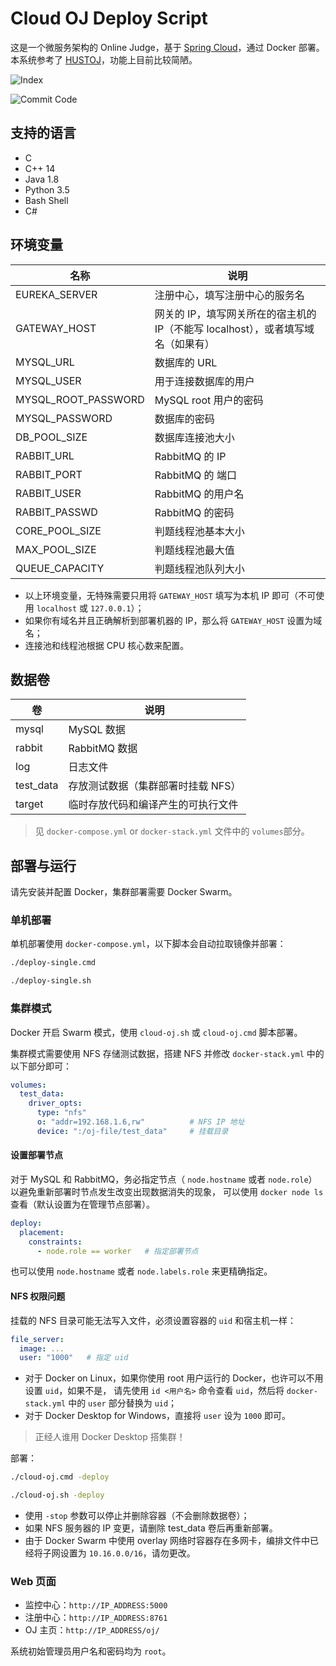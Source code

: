 # Cloud OJ Deploy Script

这是一个微服务架构的 Online Judge，基于 [Spring Cloud](https://spring.io/projects/spring-cloud/)，通过 Docker 部署。
本系统参考了 [HUSTOJ](https://github.com/zhblue/hustoj)，功能上目前比较简陋。

![Index](https://note-and-blog.oss-cn-beijing.aliyuncs.com/cloud_oj/index.png)

![Commit Code](https://note-and-blog.oss-cn-beijing.aliyuncs.com/cloud_oj/commit_code.png)

## 支持的语言

- C
- C++ 14
- Java 1.8
- Python 3.5
- Bash Shell
- C#

## 环境变量

名称                | 说明
--------------------|----------------------------------------------------
EUREKA_SERVER       | 注册中心，填写注册中心的服务名
GATEWAY_HOST        | 网关的 IP，填写网关所在的宿主机的 IP（不能写 localhost），或者填写域名（如果有）
MYSQL_URL           | 数据库的 URL
MYSQL_USER          | 用于连接数据库的用户
MYSQL_ROOT_PASSWORD | MySQL root 用户的密码
MYSQL_PASSWORD      | 数据库的密码
DB_POOL_SIZE        | 数据库连接池大小
RABBIT_URL          | RabbitMQ 的 IP
RABBIT_PORT         | RabbitMQ 的 端口
RABBIT_USER         | RabbitMQ 的用户名
RABBIT_PASSWD       | RabbitMQ 的密码
CORE_POOL_SIZE      | 判题线程池基本大小
MAX_POOL_SIZE       | 判题线程池最大值
QUEUE_CAPACITY      | 判题线程池队列大小

- 以上环境变量，无特殊需要只用将 `GATEWAY_HOST` 填写为本机 IP 即可（不可使用 `localhost` 或 `127.0.0.1`）；
- 如果你有域名并且正确解析到部署机器的 IP，那么将 `GATEWAY_HOST` 设置为域名；
- 连接池和线程池根据 CPU 核心数来配置。

## 数据卷

卷          | 说明
------------|----------------------------------
mysql       | MySQL 数据
rabbit      | RabbitMQ 数据
log         | 日志文件
test_data   | 存放测试数据（集群部署时挂载 NFS）
target      | 临时存放代码和编译产生的可执行文件

> 见 `docker-compose.yml` or `docker-stack.yml` 文件中的 `volumes`部分。

## 部署与运行

请先安装并配置 Docker，集群部署需要 Docker Swarm。

### 单机部署

单机部署使用 `docker-compose.yml`，以下脚本会自动拉取镜像并部署：

```bash
./deploy-single.cmd
```

```bash
./deploy-single.sh
```

### 集群模式

Docker 开启 Swarm 模式，使用 `cloud-oj.sh` 或 `cloud-oj.cmd` 脚本部署。

集群模式需要使用 NFS 存储测试数据，搭建 NFS 并修改 `docker-stack.yml` 中的以下部分即可：

```yaml
volumes:
  test_data:
    driver_opts:
      type: "nfs"
      o: "addr=192.168.1.6,rw"          # NFS IP 地址
      device: ":/oj-file/test_data"     # 挂载目录
```

#### 设置部署节点

对于 MySQL 和 RabbitMQ，务必指定节点（ `node.hostname` 或者 `node.role`）以避免重新部署时节点发生改变出现数据消失的现象，
可以使用 `docker node ls` 查看（默认设置为在管理节点部署）。

```yaml
deploy:
  placement:
    constraints:
      - node.role == worker   # 指定部署节点
```

也可以使用 `node.hostname` 或者 `node.labels.role` 来更精确指定。

#### NFS 权限问题

挂载的 NFS 目录可能无法写入文件，必须设置容器的 `uid` 和宿主机一样：

```yaml
file_server:
  image: ...
  user: "1000"   # 指定 uid
```

- 对于 Docker on Linux，如果你使用 root 用户运行的 Docker，也许可以不用设置 `uid`，如果不是，
请先使用 `id <用户名>` 命令查看 `uid`，然后将 `docker-stack.yml` 中的 `user` 部分替换为 `uid`；
- 对于 Docker Desktop for Windows，直接将 `user` 设为 `1000` 即可。

> 正经人谁用 Docker Desktop 搭集群！

部署：

```bash
./cloud-oj.cmd -deploy
```

```bash
./cloud-oj.sh -deploy
```

- 使用 `-stop` 参数可以停止并删除容器（不会删除数据卷）；
- 如果 NFS 服务器的 IP 变更，请删除 test_data 卷后再重新部署。
- 由于 Docker Swarm 中使用 overlay 网络时容器存在多网卡，编排文件中已经将子网设置为 `10.16.0.0/16`，请勿更改。

### Web 页面

- 监控中心：`http://IP_ADDRESS:5000`
- 注册中心：`http://IP_ADDRESS:8761`
- OJ 主页：`http://IP_ADDRESS/oj/`

系统初始管理员用户名和密码均为 `root`。
